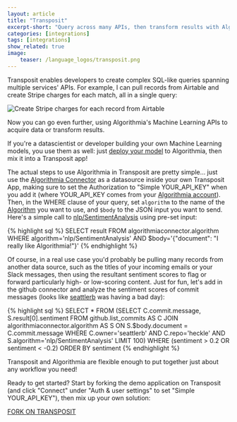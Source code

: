 ```yaml
---
layout: article
title: "Transposit"
excerpt-short: "Query across many APIs, then transform results with Algorithmia's ML"
categories: [integrations]
tags: [integrations]
show_related: true
image:
    teaser: /language_logos/transposit.png
---
```


Transposit enables developers to create complex SQL-like queries spanning multiple services' APIs. For example, I can pull records from Airtable and create Stripe charges for each match, all in a single query:

<img src="{{site.cdnurl}}{{site.baseurl}}/images/post_images/transposit/airtable_stripe.png" alt="Create Stripe charges for each record from Airtable" class="screenshot">

Now you can go even further, using Algorithmia's Machine Learning APIs to acquire data or transform results.

If you're a datascientist or developer building your own Machine Learning models, you use them as well: just [deploy your model](https://algorithmia.com/developers/algorithm-development) to Algorithmia, then mix it into a Transposit app!

The actual steps to use Algorithmia in Transposit are pretty simple... just use the [Algorithmia Connector](https://console.transposit.com/t/jpeck/algorithmiaconnector/) as a datasource inside your own Transposit App, making sure to set the Authorization to "Simple YOUR_API_KEY" when you add it (where YOUR_API_KEY comes from your [Algorithmia account](/user#credentials)). Then, in the WHERE clause of your query, set `algorithm` to the name of the [Algorithm](https://algorithmia.com/algorithms) you want to use, and `$body` to the JSON input you want to send. Here's a simple call to [nlp/SentimentAnalysis](https://algorithmia.com/algorithms/nlp/SentimentAnalysis) using pre-set input:

{% highlight sql %}
SELECT result FROM algorithmiaconnector.algorithm
  WHERE algorithm='nlp/SentimentAnalysis'
  AND $body='{"document": "I really like Algorithmia!"}'
{% endhighlight %}

Of course, in a real use case you'd probably be pulling many records from another data source, such as the titles of your incoming emails or your Slack messages, then using the resultant sentiment scores to flag or forward particularly high- or low-scoring content. Just for fun, let's add in the github connector and analyze the sentiment scores of commit messages (looks like [seattlerb](https://github.com/seattlerb/heckle/commits/master) was having a bad day):

{% highlight sql %}
SELECT * 
FROM (SELECT C.commit.message, S.result[0].sentiment
      FROM github.list_commits AS C
        JOIN algorithmiaconnector.algorithm AS S 
         ON S.$body.document = C.commit.message
      WHERE C.owner='seattlerb'
      AND C.repo='heckle'
      AND S.algorithm='nlp/SentimentAnalysis'
      LIMIT 100)
WHERE (sentiment > 0.2 OR sentiment < -0.2)
ORDER BY sentiment
{% endhighlight %}

Transposit and Algorithmia are flexible enough to put together just about any workflow you need!

Ready to get started? Start by forking the demo application on Transposit (and click "Connect" under "Auth & user settings" to set "Simple YOUR_API_KEY"), then mix up your own solution:

<a href="https://console.transposit.com/t/jpeck/algorithmiademo/" class="btn btn-default btn-primary"><i class="fa fa-code-fork" aria-hidden="true"></i> FORK ON TRANSPOSIT</a>

